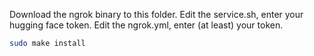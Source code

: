 Download the ngrok binary to this folder.
Edit the service.sh, enter your hugging face token.
Edit the ngrok.yml, enter (at least) your token.

```bash
sudo make install
```